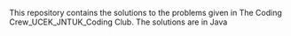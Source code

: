 This repository contains the solutions to the problems given in The Coding Crew_UCEK_JNTUK_Coding Club.
The solutions are in Java
